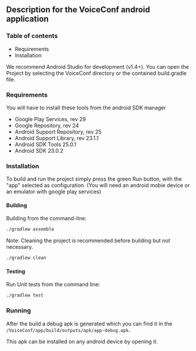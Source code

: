 ## Description for the VoiceConf android application 
### Table of contents
* Requirements
* Installation

We recommend Android Studio for development (v1.4+).
You can open the Project by selecting the VoiceConf directory or the contained build.gradle file.

### Requirements
You will have to install these tools from the android SDK manager
- Google Play Services, rev 29 
- Google Repository, rev 24
- Android Support Repository, rev 25
- Android Support Library, rev 23.1.1
- Android SDK Tools 25.0.1
- Android SDK 23.0.2

### Installation
To build and run the project simply press the green Run button, with the "app" selected as configuration. (You will need an android mobie device or an emulator with google play services)

#### Building

Building from the command-line:

``` bash
./gradlew assemble
```

Note: Cleaning the project is recommended before building but not necessary.

``` bash
./gradlew clean
```
#### Testing

Run Unit tests from the command line:

``` bash
./gradlew test
```

### Running
After the build a debug apk is generated which you can find it in the ```/VoiceConf/app/build/outputs/apk/app-debug.apk```.

This apk can be installed on any android device by opening it.
